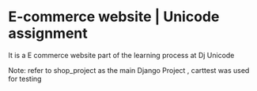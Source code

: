 # E-commerce website | Unicode assignment

It is a E commerce website part of the learning process at Dj Unicode

Note: refer to shop_project as the main Django Project , carttest was used for testing
